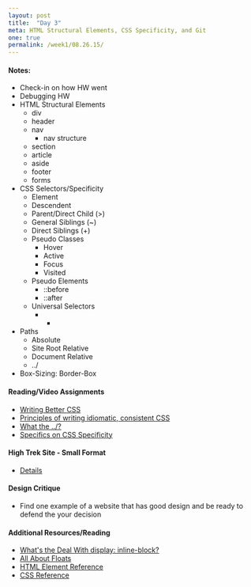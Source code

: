 ```yaml
---
layout: post
title:  "Day 3"
meta: HTML Structural Elements, CSS Specificity, and Git
one: true
permalink: /week1/08.26.15/
---
```

#### Notes:
- Check-in on how HW went
- Debugging HW
- HTML Structural Elements
    + div
    + header
    + nav
        * nav structure
    + section
    + article
    + aside
    + footer
    + forms
- CSS Selectors/Specificity
    + Element
    + Descendent 
    + Parent/Direct Child (>)
    + General Siblings (~)
    + Direct Siblings (+)
    + Pseudo Classes
        * Hover
        * Active
        * Focus
        * Visited
    + Pseudo Elements
        * ::before
        * ::after
    + Universal Selectors
        * *
- Paths
    + Absolute
    + Site Root Relative
    + Document Relative
    + ../
- Box-Sizing: Border-Box

#### Reading/Video Assignments
- [Writing Better CSS](http://adamkaplan.me/blog/write-better-css/)
- [Principles of writing idiomatic, consistent CSS](https://github.com/necolas/idiomatic-css)
- [What the ../?](http://900dpi.com/blog/Learn-HTML/What-the-Everything-you-ever-wanted-to-know-about-paths-on-the-web)
- [Specifics on CSS Specificity](https://css-tricks.com/specifics-on-css-specificity/)

#### High Trek Site - Small Format 
- [Details](/08.26.15/high-trek-small-screen/)

#### Design Critique
- Find one example of a website that has good design and be ready to defend the your decision

#### Additional Resources/Reading
- [What's the Deal With display: inline-block?](http://designshack.net/articles/css/whats-the-deal-with-display-inline-block/)
- [All About Floats](https://css-tricks.com/all-about-floats/)
- [HTML Element Reference](https://developer.mozilla.org/en-US/docs/Web/HTML/Element)
- [CSS Reference](https://developer.mozilla.org/en-US/docs/Web/CSS/Reference)

